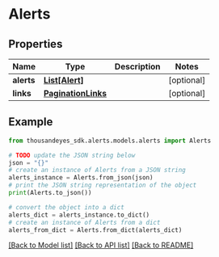 # Alerts


## Properties

Name | Type | Description | Notes
------------ | ------------- | ------------- | -------------
**alerts** | [**List[Alert]**](Alert.md) |  | [optional] 
**links** | [**PaginationLinks**](PaginationLinks.md) |  | [optional] 

## Example

```python
from thousandeyes_sdk.alerts.models.alerts import Alerts

# TODO update the JSON string below
json = "{}"
# create an instance of Alerts from a JSON string
alerts_instance = Alerts.from_json(json)
# print the JSON string representation of the object
print(Alerts.to_json())

# convert the object into a dict
alerts_dict = alerts_instance.to_dict()
# create an instance of Alerts from a dict
alerts_from_dict = Alerts.from_dict(alerts_dict)
```
[[Back to Model list]](../README.md#documentation-for-models) [[Back to API list]](../README.md#documentation-for-api-endpoints) [[Back to README]](../README.md)


